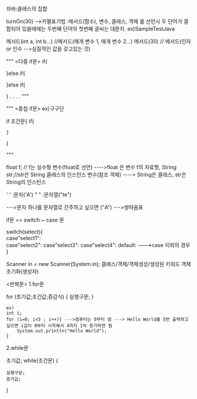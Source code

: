  자바:클래스의 집합

turnOn(30) -->카멜표기법 :메서드(함수), 변수, 클래스, 객체 를 선언시 두 단어가 결합되어 있을때에는 두번째 단어의 첫번째 글씨는 대문자.
              ex)SampleTestJava


메서드(int a, int b...) //메서드(매개 변수 1, 매개 변수 2...)
메서드(30) // 메서드(인자 or 인수 -->실질적인 값을 갖고있는 것)




"""
<다중 if문>
if{

}else if{

}else if{

}
.
.
.
.
"""



"""
<중첩 if문> ex)구구단

if 조건문{
    if{

    }
}

"""






float f; // f는 실수형 변수(float로 선언) ---->float 은 변수 f의 자료형,
String str;//str은 String 클래스의 인스턴스 변수(참조 객체) ----> String은 클래스, str은 String의 인스턴스

' ' :문자('A')
" " :문자열("te")

--->문자 하나를 문자열로 간주하고 싶으면 ("A") --->쌍따옴표





if문 == switch ~ case 문

switch(select){         
    case"select1":              
    case"select2":
    case"select3":
    case"select4":
    default: --->case 이외의 경우
}







Scanner in = new Scanner(System.in);
클래스/객체/객체생성/생성된
            키워드   객체
                    초기화(생성자)






<반복문>
1.for문  

for (초기값;조건값;증감식) {
                실행구문;
               }

    ex)
    int i;
    for (i=0; i<5 ; i++){ --->컴퓨터는 0부터 셈 ---> Hello World를 5번 출력하고 싶으면 i값이 0부터 시작해서 4까지 1씩 증가하면 됨 
        System.out.println("Hello World");
    }


2.while문

초기값;
while(조건문) {
    
    실행구문;
    증가값;

}
		  